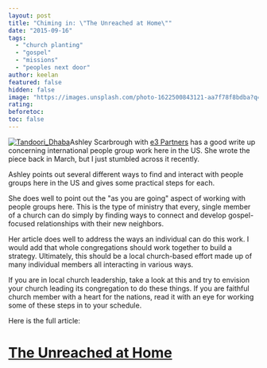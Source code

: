 ```yaml
---
layout: post
title: "Chiming in: \"The Unreached at Home\""
date: "2015-09-16"
tags: 
  - "church planting"
  - "gospel"
  - "missions"
  - "peoples next door"
author: keelan
featured: false
hidden: false
image: "https://images.unsplash.com/photo-1622500843121-aa7f78f8bdba?q=80&w=1032&auto=format&fit=crop&ixlib=rb-4.0.3&ixid=M3wxMjA3fDB8MHxwaG90by1wYWdlfHx8fGVufDB8fHx8fA%3D%3D"
rating:
beforetoc:
toc: false
---
```


[![Tandoori_Dhaba](https://keelancook.files.wordpress.com/2020/08/720df-tandoori_dhaba.jpg?w=300&h=220)](https://keelancook.files.wordpress.com/2020/08/720df-tandoori_dhaba.jpg)Ashley Scarbrough with [e3 Partners](https://twitter.com/e3partners) has a good write up concerning international people group work here in the US. She wrote the piece back in March, but I just stumbled across it recently.

Ashley points out several different ways to find and interact with people groups here in the US and gives some practical steps for each.

She does well to point out the "as you are going" aspect of working with people groups here. This is the type of ministry that every, single member of a church can do simply by finding ways to connect and develop gospel-focused relationships with their new neighbors.

Her article does well to address the ways an individual can do this work. I would add that whole congregations should work together to build a strategy. Ultimately, this should be a local church-based effort made up of many individual members all interacting in various ways.

If you are in local church leadership, take a look at this and try to envision your church leading its congregation to do these things. If you are faithful church member with a heart for the nations, read it with an eye for working some of these steps in to your schedule.

Here is the full article:

# [The Unreached at Home](http://e3partners.org/blog/the-unreached-at-home/)
